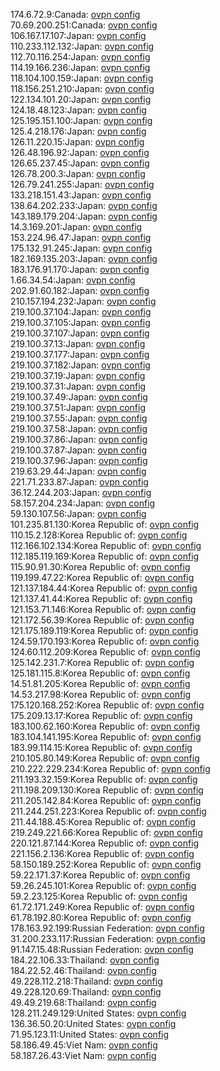 174.6.72.9:Canada: [ovpn config](vpn/174_6_72_9.ovpn)  
70.69.200.251:Canada: [ovpn config](vpn/70_69_200_251.ovpn)  
106.167.17.107:Japan: [ovpn config](vpn/106_167_17_107.ovpn)  
110.233.112.132:Japan: [ovpn config](vpn/110_233_112_132.ovpn)  
112.70.116.254:Japan: [ovpn config](vpn/112_70_116_254.ovpn)  
114.19.166.236:Japan: [ovpn config](vpn/114_19_166_236.ovpn)  
118.104.100.159:Japan: [ovpn config](vpn/118_104_100_159.ovpn)  
118.156.251.210:Japan: [ovpn config](vpn/118_156_251_210.ovpn)  
122.134.101.20:Japan: [ovpn config](vpn/122_134_101_20.ovpn)  
124.18.48.123:Japan: [ovpn config](vpn/124_18_48_123.ovpn)  
125.195.151.100:Japan: [ovpn config](vpn/125_195_151_100.ovpn)  
125.4.218.176:Japan: [ovpn config](vpn/125_4_218_176.ovpn)  
126.11.220.15:Japan: [ovpn config](vpn/126_11_220_15.ovpn)  
126.48.196.92:Japan: [ovpn config](vpn/126_48_196_92.ovpn)  
126.65.237.45:Japan: [ovpn config](vpn/126_65_237_45.ovpn)  
126.78.200.3:Japan: [ovpn config](vpn/126_78_200_3.ovpn)  
126.79.241.255:Japan: [ovpn config](vpn/126_79_241_255.ovpn)  
133.218.151.43:Japan: [ovpn config](vpn/133_218_151_43.ovpn)  
138.64.202.233:Japan: [ovpn config](vpn/138_64_202_233.ovpn)  
143.189.179.204:Japan: [ovpn config](vpn/143_189_179_204.ovpn)  
14.3.169.201:Japan: [ovpn config](vpn/14_3_169_201.ovpn)  
153.224.96.47:Japan: [ovpn config](vpn/153_224_96_47.ovpn)  
175.132.91.245:Japan: [ovpn config](vpn/175_132_91_245.ovpn)  
182.169.135.203:Japan: [ovpn config](vpn/182_169_135_203.ovpn)  
183.176.91.170:Japan: [ovpn config](vpn/183_176_91_170.ovpn)  
1.66.34.54:Japan: [ovpn config](vpn/1_66_34_54.ovpn)  
202.91.60.182:Japan: [ovpn config](vpn/202_91_60_182.ovpn)  
210.157.194.232:Japan: [ovpn config](vpn/210_157_194_232.ovpn)  
219.100.37.104:Japan: [ovpn config](vpn/219_100_37_104.ovpn)  
219.100.37.105:Japan: [ovpn config](vpn/219_100_37_105.ovpn)  
219.100.37.107:Japan: [ovpn config](vpn/219_100_37_107.ovpn)  
219.100.37.13:Japan: [ovpn config](vpn/219_100_37_13.ovpn)  
219.100.37.177:Japan: [ovpn config](vpn/219_100_37_177.ovpn)  
219.100.37.182:Japan: [ovpn config](vpn/219_100_37_182.ovpn)  
219.100.37.19:Japan: [ovpn config](vpn/219_100_37_19.ovpn)  
219.100.37.31:Japan: [ovpn config](vpn/219_100_37_31.ovpn)  
219.100.37.49:Japan: [ovpn config](vpn/219_100_37_49.ovpn)  
219.100.37.51:Japan: [ovpn config](vpn/219_100_37_51.ovpn)  
219.100.37.55:Japan: [ovpn config](vpn/219_100_37_55.ovpn)  
219.100.37.58:Japan: [ovpn config](vpn/219_100_37_58.ovpn)  
219.100.37.86:Japan: [ovpn config](vpn/219_100_37_86.ovpn)  
219.100.37.87:Japan: [ovpn config](vpn/219_100_37_87.ovpn)  
219.100.37.96:Japan: [ovpn config](vpn/219_100_37_96.ovpn)  
219.63.29.44:Japan: [ovpn config](vpn/219_63_29_44.ovpn)  
221.71.233.87:Japan: [ovpn config](vpn/221_71_233_87.ovpn)  
36.12.244.203:Japan: [ovpn config](vpn/36_12_244_203.ovpn)  
58.157.204.234:Japan: [ovpn config](vpn/58_157_204_234.ovpn)  
59.130.107.56:Japan: [ovpn config](vpn/59_130_107_56.ovpn)  
101.235.81.130:Korea Republic of: [ovpn config](vpn/101_235_81_130.ovpn)  
110.15.2.128:Korea Republic of: [ovpn config](vpn/110_15_2_128.ovpn)  
112.166.102.134:Korea Republic of: [ovpn config](vpn/112_166_102_134.ovpn)  
112.185.119.169:Korea Republic of: [ovpn config](vpn/112_185_119_169.ovpn)  
115.90.91.30:Korea Republic of: [ovpn config](vpn/115_90_91_30.ovpn)  
119.199.47.22:Korea Republic of: [ovpn config](vpn/119_199_47_22.ovpn)  
121.137.184.44:Korea Republic of: [ovpn config](vpn/121_137_184_44.ovpn)  
121.137.41.44:Korea Republic of: [ovpn config](vpn/121_137_41_44.ovpn)  
121.153.71.146:Korea Republic of: [ovpn config](vpn/121_153_71_146.ovpn)  
121.172.56.39:Korea Republic of: [ovpn config](vpn/121_172_56_39.ovpn)  
121.175.189.119:Korea Republic of: [ovpn config](vpn/121_175_189_119.ovpn)  
124.59.170.193:Korea Republic of: [ovpn config](vpn/124_59_170_193.ovpn)  
124.60.112.209:Korea Republic of: [ovpn config](vpn/124_60_112_209.ovpn)  
125.142.231.7:Korea Republic of: [ovpn config](vpn/125_142_231_7.ovpn)  
125.181.115.8:Korea Republic of: [ovpn config](vpn/125_181_115_8.ovpn)  
14.51.81.205:Korea Republic of: [ovpn config](vpn/14_51_81_205.ovpn)  
14.53.217.98:Korea Republic of: [ovpn config](vpn/14_53_217_98.ovpn)  
175.120.168.252:Korea Republic of: [ovpn config](vpn/175_120_168_252.ovpn)  
175.209.13.17:Korea Republic of: [ovpn config](vpn/175_209_13_17.ovpn)  
183.100.62.160:Korea Republic of: [ovpn config](vpn/183_100_62_160.ovpn)  
183.104.141.195:Korea Republic of: [ovpn config](vpn/183_104_141_195.ovpn)  
183.99.114.15:Korea Republic of: [ovpn config](vpn/183_99_114_15.ovpn)  
210.105.80.149:Korea Republic of: [ovpn config](vpn/210_105_80_149.ovpn)  
210.222.229.234:Korea Republic of: [ovpn config](vpn/210_222_229_234.ovpn)  
211.193.32.159:Korea Republic of: [ovpn config](vpn/211_193_32_159.ovpn)  
211.198.209.130:Korea Republic of: [ovpn config](vpn/211_198_209_130.ovpn)  
211.205.142.84:Korea Republic of: [ovpn config](vpn/211_205_142_84.ovpn)  
211.244.251.223:Korea Republic of: [ovpn config](vpn/211_244_251_223.ovpn)  
211.44.188.45:Korea Republic of: [ovpn config](vpn/211_44_188_45.ovpn)  
219.249.221.66:Korea Republic of: [ovpn config](vpn/219_249_221_66.ovpn)  
220.121.87.144:Korea Republic of: [ovpn config](vpn/220_121_87_144.ovpn)  
221.156.2.136:Korea Republic of: [ovpn config](vpn/221_156_2_136.ovpn)  
58.150.189.252:Korea Republic of: [ovpn config](vpn/58_150_189_252.ovpn)  
59.22.171.37:Korea Republic of: [ovpn config](vpn/59_22_171_37.ovpn)  
59.26.245.101:Korea Republic of: [ovpn config](vpn/59_26_245_101.ovpn)  
59.2.23.125:Korea Republic of: [ovpn config](vpn/59_2_23_125.ovpn)  
61.72.171.249:Korea Republic of: [ovpn config](vpn/61_72_171_249.ovpn)  
61.78.192.80:Korea Republic of: [ovpn config](vpn/61_78_192_80.ovpn)  
178.163.92.199:Russian Federation: [ovpn config](vpn/178_163_92_199.ovpn)  
31.200.233.117:Russian Federation: [ovpn config](vpn/31_200_233_117.ovpn)  
91.147.15.48:Russian Federation: [ovpn config](vpn/91_147_15_48.ovpn)  
184.22.106.33:Thailand: [ovpn config](vpn/184_22_106_33.ovpn)  
184.22.52.46:Thailand: [ovpn config](vpn/184_22_52_46.ovpn)  
49.228.112.218:Thailand: [ovpn config](vpn/49_228_112_218.ovpn)  
49.228.120.69:Thailand: [ovpn config](vpn/49_228_120_69.ovpn)  
49.49.219.68:Thailand: [ovpn config](vpn/49_49_219_68.ovpn)  
128.211.249.129:United States: [ovpn config](vpn/128_211_249_129.ovpn)  
136.36.50.20:United States: [ovpn config](vpn/136_36_50_20.ovpn)  
71.95.123.11:United States: [ovpn config](vpn/71_95_123_11.ovpn)  
58.186.49.45:Viet Nam: [ovpn config](vpn/58_186_49_45.ovpn)  
58.187.26.43:Viet Nam: [ovpn config](vpn/58_187_26_43.ovpn)  
